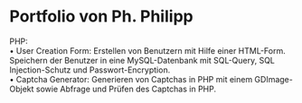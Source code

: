 # Portfolio von Ph. Philipp

PHP:<br>
&#9;• User Creation Form: Erstellen von Benutzern mit Hilfe einer HTML-Form. Speichern der Benutzer in eine MySQL-Datenbank mit SQL-Query, SQL Injection-Schutz und Passwort-Encryption.<br>
&#9;• Captcha Generator: Generieren von Captchas in PHP mit einem GDImage-Objekt sowie Abfrage und Prüfen des Captchas in PHP.


